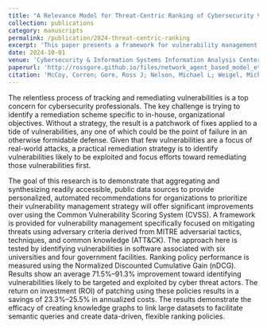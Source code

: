 ```yaml
---
title: "A Relevance Model for Threat-Centric Ranking of Cybersecurity Vulnerabilities"
collection: publications
category: manuscripts
permalink: /publication/2024-threat-centric-ranking
excerpt: 'This paper presents a framework for vulnerability management that uses public data sources and adversary criteria from MITRE ATT&CK to prioritize vulnerabilities, demonstrating significant improvements over CVSS in identifying targeted vulnerabilities and reducing patching costs.'
date: 2024-10-01
venue: 'Cybersecurity & Information Systems Information Analysis Center Journal'
paperurl: 'http://rossgore.github.io/files/network_agent_based_model_ethnocentrism.pdf'
citation: 'McCoy, Corren; Gore, Ross J; Nelson, Michael L; Weigel, Michele. (2024). "A Relevance Model for Threat-Centric Ranking of Cybersecurity Vulnerabilities." <i>Cybersecurity & Information Systems Information Analysis Center Journal</i>. Special AI/ML Edition.'
---
```

The relentless process of tracking and remediating vulnerabilities is a top concern for cybersecurity professionals. The key challenge is trying to identify a remediation scheme specific to in-house, organizational objectives. Without a strategy, the result is a patchwork of fixes applied to a tide of vulnerabilities, any one of which could be the point of failure in an otherwise formidable defense. Given that few vulnerabilities are a focus of real-world attacks, a practical remediation strategy is to identify vulnerabilities likely to be exploited and focus efforts toward remediating those vulnerabilities first.

The goal of this research is to demonstrate that aggregating and synthesizing readily accessible, public data sources to provide personalized, automated recommendations for organizations to prioritize their vulnerability management strategy will offer significant improvements over using the Common Vulnerability Scoring System (CVSS). A framework is provided for vulnerability management specifically focused on mitigating threats using adversary criteria derived from MITRE adversarial tactics, techniques, and common knowledge (ATT&CK). The approach here is tested by identifying vulnerabilities in software associated with six universities and four government facilities. Ranking policy performance is measured using the Normalized Discounted Cumulative Gain (nDCG). Results show an average 71.5%–91.3% improvement toward identifying vulnerabilities likely to be targeted and exploited by cyber threat actors. The return on investment (ROI) of patching using these policies results in a savings of 23.3%–25.5% in annualized costs. The results demonstrate the efficacy of creating knowledge graphs to link large datasets to facilitate semantic queries and create data-driven, flexible ranking policies.